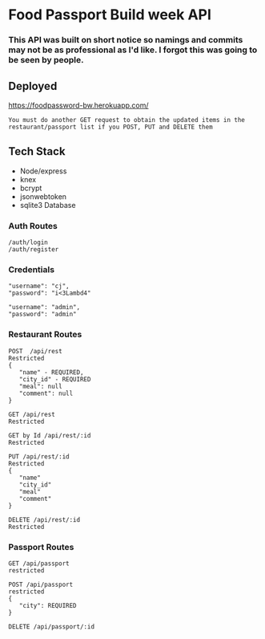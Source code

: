 # Food Passport Build week API
### This API was built on short notice so namings and commits may not be as professional as I'd like. I forgot this was going to be seen by people.

## Deployed
https://foodpassword-bw.herokuapp.com/

`You must do another GET request to obtain the updated items in the restaurant/passport list if you POST, PUT and DELETE them`

## Tech Stack
- Node/express
- knex
- bcrypt
- jsonwebtoken
- sqlite3 Database

### Auth Routes

```
/auth/login
/auth/register
```
### Credentials
```
"username": "cj",
"password": "i<3Lambd4"

"username": "admin",
"password": "admin"
```
### Restaurant Routes
```
POST  /api/rest
Restricted
{
   "name" - REQUIRED,
   "city_id" - REQUIRED
   "meal": null
   "comment": null
}

GET /api/rest
Restricted

GET by Id /api/rest/:id
Restricted

PUT /api/rest/:id
Restricted
{
   "name" 
   "city_id" 
   "meal"
   "comment"
}

DELETE /api/rest/:id
Restricted
```
### Passport Routes
```
GET /api/passport
restricted

POST /api/passport
restricted
{
   "city": REQUIRED
}

DELETE /api/passport/:id
```
